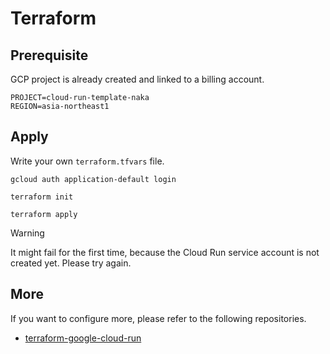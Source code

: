 # Terraform

## Prerequisite

GCP project is already created and linked to a billing account.

```
PROJECT=cloud-run-template-naka
REGION=asia-northeast1
```

## Apply

Write your own `terraform.tfvars` file.

```
gcloud auth application-default login
```

```
terraform init
```

```
terraform apply
```

> [!WARNING]
> It might fail for the first time, because the Cloud Run service account is not created yet. Please try again.

## More

If you want to configure more, please refer to the following repositories.

- [terraform-google-cloud-run](https://github.com/GoogleCloudPlatform/terraform-google-cloud-run)
